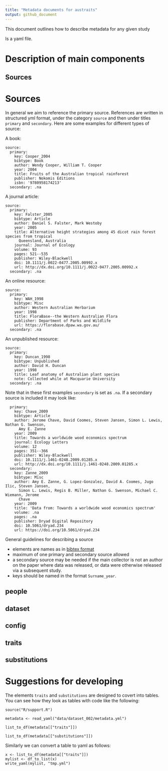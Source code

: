 ```yaml
---
title: "Metadata documents for austraits"
output: github_document
---
```


This document outlines how to describe metadata for any given study

Is a yaml file.

# Description of main components

## Sources

# Sources

In general we aim to reference the primary source. References are written in structured yml format, under the category `source` and then under titles `primary` and `secondary`. Here are some examples for different types of source:

A book:

```
source:
  primary:
    key: Cooper_2004
    bibtype: Book
    author: Wendy Cooper, William T. Cooper
    year: 2004
    title: Fruits of the Australian tropical rainforest
    publisher: Nokomis Editions
    isbn: '9780958174213'
  secondary: .na
```

A journal article:

```
source:
  primary:
    key: Falster_2005
    bibtype: Article
    author: Daniel S. Falster, Mark Westoby
    year: 2005
    title: Alternative height strategies among 45 dicot rain forest species from tropical
      Queensland, Australia
    journal: Journal of Ecology
    volume: 93
    pages: 521--535
    publisher: Wiley-Blackwell
    doi: 10.1111/j.0022-0477.2005.00992.x
    url: http://dx.doi.org/10.1111/j.0022-0477.2005.00992.x
  secondary: .na
```

An online resource:

```
source:
  primary:
    key: WAH_1998
    bibtype: Misc
    author: Western Australian Herbarium
    year: 1998
    title: FloraBase--the Western Australian Flora
    publisher: Department of Parks and Wildlife
    url: https://florabase.dpaw.wa.gov.au/
  secondary: .na
```

An unpublished resource:

```
source:
  primary:
    key: Duncan_1998
    bibtype: Unpublished
    author: David H. Duncan
    year: 1998
    title: Leaf anatomy of Australian plant species
    note: Collected while at Macquarie University
  secondary: .na
```

Note that in these first examples `secondary` is set as `.na`. If a secondary source is included it may look like:

```
  primary:
    key: Chave_2009
    bibtype: Article
    author: Jerome Chave, David Coomes, Steven Jansen, Simon L. Lewis, Nathan G. Swenson,
      Amy E. Zanne
    year: 2009
    title: Towards a worldwide wood economics spectrum
    journal: Ecology Letters
    volume: 12
    pages: 351--366
    publisher: Wiley-Blackwell
    doi: 10.1111/j.1461-0248.2009.01285.x
    url: http://dx.doi.org/10.1111/j.1461-0248.2009.01285.x
  secondary:
    key: Zanne_2009
    bibtype: Misc
    author: Amy E. Zanne, G. Lopez-Gonzalez, David A. Coomes, Jugo Ilic, Steven Jansen,
      Simon L. Lewis, Regis B. Miller, Nathan G. Swenson, Michael C. Wiemann, Jerome
      Chave
    year: 2009
    title: 'Data from: Towards a worldwide wood economics spectrum'
    volume: .na
    pages: .na
    publisher: Dryad Digital Repository
    doi: 10.5061/dryad.234
    url: https://doi.org/10.5061/dryad.234
 ```

General guidelines for describing a source

- elements are names as in [bibtex format](https://en.wikipedia.org/wiki/BibTeX)
- maximum of one primary and secondary source allowed
- a secondary source may be needed if the main collector is not an author on the paper where data was released, or data were otherwise released via a subsequent study.
- keys should be named in the format `Surname_year`.


## people

## dataset

## config

## traits

## substitutions

# Suggestions for developing

The elements `traits` and `substitutions` are designed to covert into tables. You can see how they look as tables with code like the following:

```
source("R/support.R")

metadata <- read_yaml("data/dataset_002/metadata.yml")

list_to_df(metadata[["traits"]])

list_to_df(metadata[["substitutions"]])
```

Similarly we can convert a table to yaml as follows:

```
x <- list_to_df(metadata[["traits"]])
mylist <- df_to_list(x)
write_yaml(mylist, "tmp.yml")
```
